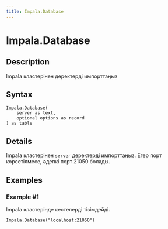 ```yaml
---
title: Impala.Database
---
```


# Impala.Database


## Description

Impala кластерінен деректерді импорттаңыз


## Syntax

```powerquery
Impala.Database(
    server as text,
    optional options as record
) as table
```


## Details

Impala кластерінен <code>server</code> деректерді импорттаңыз. Егер порт көрсетілмесе, әдепкі порт 21050 болады.


## Examples

### Example #1 
Impala кластерінде кестелерді тізімдейді.
```powerquery
Impala.Database("localhost:21050")
```



